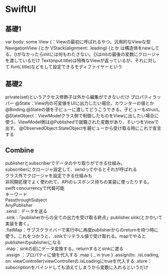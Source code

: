 # SwiftUI
## 基礎1
var body: some View {：Viewの最初に呼ばれるやつ。汎用的なViewな型
NavigationView {とか
VStack(alignment: .leading) {とか
は構造体をnewしてる。()がなかったらinitには何もわたさない。{}はinitの最後の変数にクロージャを渡しているだけ
Text(input.title)は特殊なViewが返っているが、それに対して.font(.title)などをして設定できるモディファイヤーという

## 基礎2
private(set)というアクセス修飾子は外から編集ができないだけ
プロパティラッパー
@State：View内の可変値をUIに出力したい場合。カウンターの値とか
@Binding:@Stateの値を子ビューに渡してどうこうできる。子ビューもstruct。
@StateObject：ViewModelクラス側で制御したものをViewに出したい場合に使う。ViewModel側は@Publishedで就職された変数があり、そいつをViewで出す。
@ObservedObject:StateObjectを親ビューから受け取る時にこれで宣言する




## Combine
publisherとsubscriberでデータのやり取りができる仕組み。   
subscriberにクロージャ設定して、sendってやるとそれが呼ばれる  
クラス外でクロージャを設定できる仕組みも  
非同期処理でよく使われて、APIのレスポンス待ちの実装に使ったりする。  
swift concurrencyで代替可能  
キーワード  
PassthroughSubject  
AnyPublisher  
.send：データを送る  
.sink：「publisherからの全ての出力を受け取る終点」publisher.sink(とかかいて実装を書く。  
.flatMap：サブスクライバーで実行中に再度publisherからのreturnを待つ時に使う。これをつかうと、.sinkでリテラル値で受け取れる。mapでやるとpublisherのpublisherになる  
.map：sinkの前にデータ変換する。returnするとsinkに渡る  
.assign  ：プロパティに値を代入する .map { _ in true } .assign(to: \.isLoading, on: viewController)viewControllerの.isLoadingにtrueを代入する
.store：subscriptionをバインドしても消えてしまうから変数に入れるというだけ




